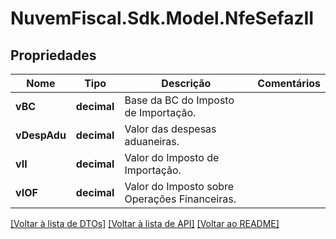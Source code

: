 # NuvemFiscal.Sdk.Model.NfeSefazII

## Propriedades

Nome | Tipo | Descrição | Comentários
------------ | ------------- | ------------- | -------------
**vBC** | **decimal** | Base da BC do Imposto de Importação. | 
**vDespAdu** | **decimal** | Valor das despesas aduaneiras. | 
**vII** | **decimal** | Valor do Imposto de Importação. | 
**vIOF** | **decimal** | Valor do Imposto sobre Operações Financeiras. | 

[[Voltar à lista de DTOs]](../README.md#documentation-for-models) [[Voltar à lista de API]](../README.md#documentation-for-api-endpoints) [[Voltar ao README]](../README.md)

